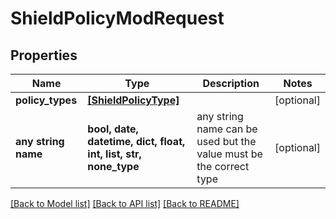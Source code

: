 # ShieldPolicyModRequest


## Properties
Name | Type | Description | Notes
------------ | ------------- | ------------- | -------------
**policy_types** | [**[ShieldPolicyType]**](ShieldPolicyType.md) |  | [optional] 
**any string name** | **bool, date, datetime, dict, float, int, list, str, none_type** | any string name can be used but the value must be the correct type | [optional]

[[Back to Model list]](../README.md#documentation-for-models) [[Back to API list]](../README.md#documentation-for-api-endpoints) [[Back to README]](../README.md)


